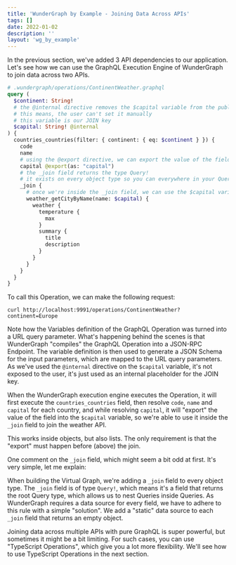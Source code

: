 ```yaml
---
title: 'WunderGraph by Example - Joining Data Across APIs'
tags: []
date: 2022-01-02
description: ''
layout: 'wg_by_example'
---
```


In the previous section, we've added 3 API dependencies to our application.
Let's see how we can use the GraphQL Execution Engine of WunderGraph to join data across two APIs.

```graphql
# .wundergraph/operations/ContinentWeather.graphql
query (
  $continent: String!
  # the @internal directive removes the $capital variable from the public API
  # this means, the user can't set it manually
  # this variable is our JOIN key
  $capital: String! @internal
) {
  countries_countries(filter: { continent: { eq: $continent } }) {
    code
    name
    # using the @export directive, we can export the value of the field `capital` into the JOIN key ($capital)
    capital @export(as: "capital")
    # the _join field returns the type Query!
    # it exists on every object type so you can everywhere in your Query documents
    _join {
      # once we're inside the _join field, we can use the $capital variable to join the weather API
      weather_getCityByName(name: $capital) {
        weather {
          temperature {
            max
          }
          summary {
            title
            description
          }
        }
      }
    }
  }
}
```

To call this Operation, we can make the following request:

```shell
curl http://localhost:9991/operations/ContinentWeather?continent=Europe
```

Note how the Variables definition of the GraphQL Operation was turned into a URL query parameter.
What's happening behind the scenes is that WunderGraph "compiles" the GraphQL Operation into a JSON-RPC Endpoint.
The variable definition is then used to generate a JSON Schema for the input parameters, which are mapped to the URL query parameters.
As we've used the `@internal` directive on the `$capital` variable, it's not exposed to the user,
it's just used as an internal placeholder for the JOIN key.

When the WunderGraph execution engine executes the Operation,
it will first execute the `countries_countries` field,
then resolve `code`, `name` and `capital` for each country,
and while resolving `capital`, it will "export" the value of the field into the `$capital` variable,
so we're able to use it inside the `_join` field to join the weather API.

This works inside objects, but also lists.
The only requirement is that the "export" must happen before (above) the join.

One comment on the `_join` field, which might seem a bit odd at first.
It's very simple, let me explain:

When building the Virtual Graph, we're adding a `_join` field to every object type.
The `_join` field is of type `Query!`, which means it's a field that returns the root Query type,
which allows us to nest Queries inside Queries.
As WunderGraph requires a data source for every field, we have to adhere to this rule with a simple "solution".
We add a "static" data source to each `_join` field that returns an empty object.

Joining data across multiple APIs with pure GraphQL is super powerful,
but sometimes it might be a bit limiting.
For such cases, you can use "TypeScript Operations", which give you a lot more flexibility.
We'll see how to use TypeScript Operations in the next section.
